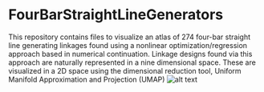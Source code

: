# FourBarStraightLineGenerators
This repository contains files to visualize an atlas of 274 four-bar straight line generating linkages found using a nonlinear optimization/regression approach based in numerical continuation. Linkage designs found via this approach are naturally represented in a nine dimensional space. These are visualized in a 2D space using the dimensional reduction tool, Uniform Manifold Approximation and Projection (UMAP)
![alt text](http://sites.nd.edu/aravind-baskar/files/2022/11/atlas.jpg)
